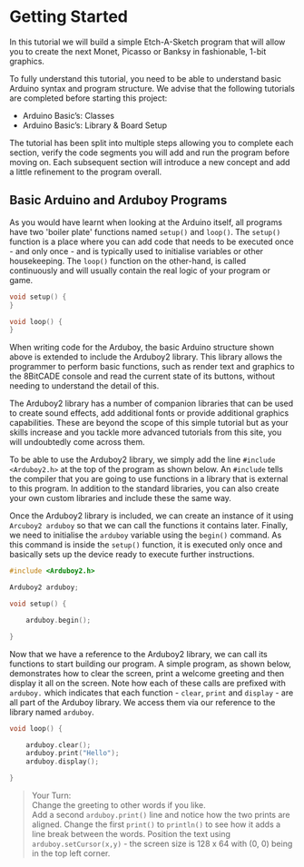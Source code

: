 # Getting Started

In this tutorial we will build a simple Etch-A-Sketch program that will allow you to create the next Monet, Picasso or Banksy in fashionable, 1-bit graphics.

To fully understand this tutorial, you need to be able to understand basic Arduino syntax and program structure. We advise that the following tutorials are completed before starting this project:

* Arduino Basic’s: Classes
* Arduino Basic’s: Library & Board Setup

The tutorial has been split into multiple steps allowing you to complete each section, verify the code segments you will add and run the program before moving on. Each subsequent section will introduce a new concept and add a little refinement to the program overall.


## Basic Arduino and Arduboy Programs

As you would have learnt when looking at the Arduino itself, all programs have two 'boiler plate' functions named `setup()` and `loop()`.  The `setup()` function is a place where you can add code that needs to be executed once - and only once - and is typically used to initialise variables or other housekeeping.  The `loop()` function on the other-hand, is called continuously and will usually contain the real logic of your program or game.

```cpp
void setup() {
}

void loop() {
}
```


When writing code for the Arduboy, the basic Arduino structure shown above is extended to include the Arduboy2 library.  This library allows the programmer to perform basic functions, such as render text and graphics to the 8BitCADE console and read the current state of its buttons, without needing to understand the detail of this.

The Arduboy2 library has a number of companion libraries that can be used to create sound effects, add additional fonts or provide additional graphics capabilities.  These are beyond the scope of this simple tutorial but as your skills increase and you tackle more advanced tutorials from this site, you will undoubtedly come across them.

To be able to use the Arduboy2 library, we simply add the line `#include <Arduboy2.h>` at the top of the program as shown below.  An `#include` tells the compiler that you are going to use functions in a library that is external to this program.  In addition to the standard libraries, you can also create your own custom libraries and include these the same way.

Once the Arduboy2 library is included, we can create an instance of it using `Arcuboy2 arduboy` so that we can call the functions it contains later.  Finally, we need to initialise the `arduboy` variable using the `begin()` command.  As this command is inside the `setup()` function, it is executed only once and basically sets up the device ready to execute further instructions.	


```cpp
#include <Arduboy2.h>

Arduboy2 arduboy;

void setup() {

    arduboy.begin();

}
```

Now that we have a reference to the Arduboy2 library, we can call its functions to start building our program.  A simple program, as shown below, demonstrates how to clear the screen, print a welcome greeting and then display it all on the screen.  Note how each of these calls are prefixed with `arduboy.` which indicates that each function - `clear`, `print` and `display` - are all part of the Arduboy library.  We access them via our reference to the library named `arduboy`.

```cpp
void loop() {

    arduboy.clear();
    arduboy.print("Hello");
    arduboy.display();

}
```

> Your Turn: <br/>
> Change the greeting to other words if you like.  <br/>
> Add a second `arduboy.print()` line and notice how the two prints are aligned.  Change the first `print()` to `println()` to see how it adds a line break between the words.
> Position the text using `arduboy.setCursor(x,y)` - the screen size is 128 x 64 with (0, 0) being in the top left corner.
